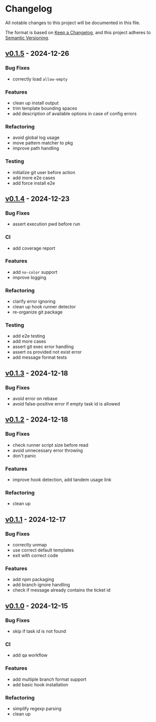 # Changelog

All notable changes to this project will be documented in this file.

The format is based on [Keep a Changelog][],
and this project adheres to [Semantic Versioning][].


## [v0.1.5](https://github.com/mishamyrt/ticketeer/releases/tag/v0.1.5) - 2024-12-26
### Bug Fixes
- correctly load `allow-empty`

### Features
- clean up install output
- trim template bounding spaces
- add description of available options in case of config errors

### Refactoring
- avoid global log usage
- move pattern matcher to pkg
- improve path handling

### Testing
- initialize git user before action
- add more e2e cases
- add force install e2e


## [v0.1.4](https://github.com/mishamyrt/ticketeer/releases/tag/v0.1.4) - 2024-12-23
### Bug Fixes
- assert execution pwd before run

### CI
- add coverage report

### Features
- add `no-color` support
- improve logging

### Refactoring
- clarify error ignoring
- clean up hook runner detector
- re-organize git package

### Testing
- add e2e testing
- add more cases
- assert git exec error handling
- assert os provided not exist error
- add message format tests


## [v0.1.3](https://github.com/mishamyrt/ticketeer/releases/tag/v0.1.3) - 2024-12-18
### Bug Fixes
- avoid error on rebase
- avoid false-positive error if empty task id is allowed


## [v0.1.2](https://github.com/mishamyrt/ticketeer/releases/tag/v0.1.2) - 2024-12-18
### Bug Fixes
- check runner script size before read
- avoid unnecessary error throwing
- don't panic

### Features
- improve hook detection, add tandem usage link

### Refactoring
- clean up


## [v0.1.1](https://github.com/mishamyrt/ticketeer/releases/tag/v0.1.1) - 2024-12-17
### Bug Fixes
- correctly unmap
- use correct default templates
- exit with correct code

### Features
- add npm packaging
- add branch ignore handling
- check if message already contains the ticket id


## [v0.1.0](https://github.com/mishamyrt/ticketeer/releases/tag/v0.1.0) - 2024-12-15
### Bug Fixes
- skip if task id is not found

### CI
- add qa workflow

### Features
- add multiple branch format support
- add basic hook installation

### Refactoring
- simplify regexp parsing
- clean up

[keep a changelog]: https://keepachangelog.com/en/1.0.0/
[semantic versioning]: https://semver.org/spec/v2.0.0.html
[Unreleased]: https://github.com/mishamyrt/ticketeer/compare/v0.1.5...HEAD
[v0.1.5]: https://github.com/mishamyrt/ticketeer/compare/v0.1.4...v0.1.5
[v0.1.4]: https://github.com/mishamyrt/ticketeer/compare/v0.1.3...v0.1.4
[v0.1.3]: https://github.com/mishamyrt/ticketeer/compare/v0.1.2...v0.1.3
[v0.1.2]: https://github.com/mishamyrt/ticketeer/compare/v0.1.1...v0.1.2
[v0.1.1]: https://github.com/mishamyrt/ticketeer/compare/v0.1.0...v0.1.1
